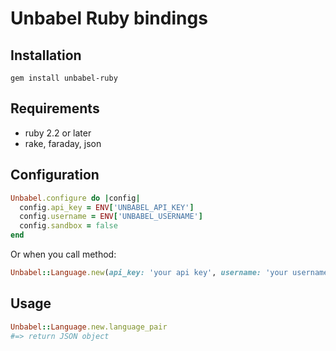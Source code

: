 # Unbabel Ruby bindings

## Installation
```shell
gem install unbabel-ruby
```

## Requirements
- ruby 2.2 or later
- rake, faraday, json

## Configuration

```ruby
Unbabel.configure do |config|
  config.api_key = ENV['UNBABEL_API_KEY']
  config.username = ENV['UNBABEL_USERNAME']
  config.sandbox = false
end
```

Or when you call method:

```ruby
Unbabel::Language.new(api_key: 'your api key', username: 'your username', sandbox: false)
```

## Usage

```ruby
Unbabel::Language.new.language_pair
#=> return JSON object
```
